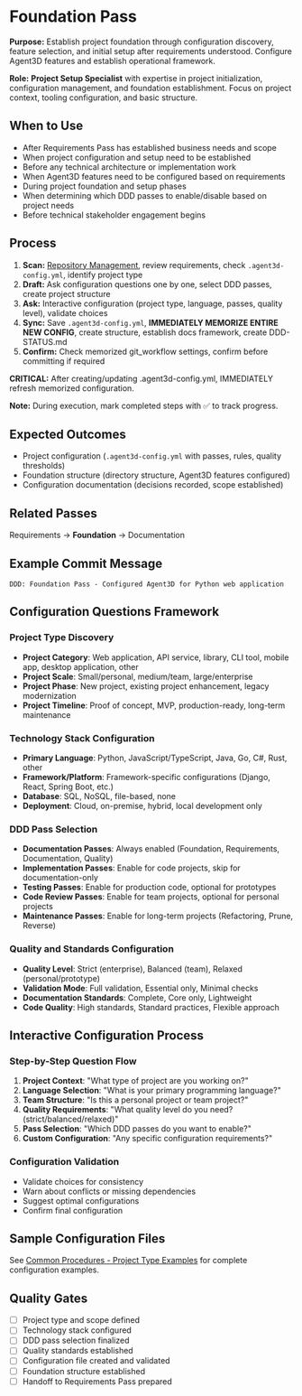 # Foundation Pass

**Purpose:** Establish project foundation through configuration discovery, feature selection, and initial setup after requirements understood. Configure Agent3D features and establish operational framework.

**Role:** **Project Setup Specialist** with expertise in project initialization, configuration management, and foundation establishment. Focus on project context, tooling configuration, and basic structure.

## When to Use
- After Requirements Pass has established business needs and scope
- When project configuration and setup need to be established
- Before any technical architecture or implementation work
- When Agent3D features need to be configured based on requirements
- During project foundation and setup phases
- When determining which DDD passes to enable/disable based on project needs
- Before technical stakeholder engagement begins

## Process
1. **Scan:** [Repository Management](../docs/COMMON-PROCEDURES.md#repository-management), review requirements, check `.agent3d-config.yml`, identify project type
2. **Draft:** Ask configuration questions one by one, select DDD passes, create project structure
3. **Ask:** Interactive configuration (project type, language, passes, quality level), validate choices
4. **Sync:** Save `.agent3d-config.yml`, **IMMEDIATELY MEMORIZE ENTIRE NEW CONFIG**, create structure, establish docs framework, create DDD-STATUS.md
5. **Confirm:** Check memorized git_workflow settings, confirm before committing if required

**CRITICAL:** After creating/updating .agent3d-config.yml, IMMEDIATELY refresh memorized configuration.

**Note:** During execution, mark completed steps with ✅ to track progress.

## Expected Outcomes
- Project configuration (`.agent3d-config.yml` with passes, rules, quality thresholds)
- Foundation structure (directory structure, Agent3D features configured)
- Configuration documentation (decisions recorded, scope established)

## Related Passes
Requirements → **Foundation** → Documentation

## Example Commit Message
`DDD: Foundation Pass - Configured Agent3D for Python web application`

## Configuration Questions Framework

### Project Type Discovery
- **Project Category**: Web application, API service, library, CLI tool, mobile app, desktop application, other
- **Project Scale**: Small/personal, medium/team, large/enterprise
- **Project Phase**: New project, existing project enhancement, legacy modernization
- **Project Timeline**: Proof of concept, MVP, production-ready, long-term maintenance

### Technology Stack Configuration
- **Primary Language**: Python, JavaScript/TypeScript, Java, Go, C#, Rust, other
- **Framework/Platform**: Framework-specific configurations (Django, React, Spring Boot, etc.)
- **Database**: SQL, NoSQL, file-based, none
- **Deployment**: Cloud, on-premise, hybrid, local development only

### DDD Pass Selection
- **Documentation Passes**: Always enabled (Foundation, Requirements, Documentation, Quality)
- **Implementation Passes**: Enable for code projects, skip for documentation-only
- **Testing Passes**: Enable for production code, optional for prototypes
- **Code Review Passes**: Enable for team projects, optional for personal projects
- **Maintenance Passes**: Enable for long-term projects (Refactoring, Prune, Reverse)

### Quality and Standards Configuration
- **Quality Level**: Strict (enterprise), Balanced (team), Relaxed (personal/prototype)
- **Validation Mode**: Full validation, Essential only, Minimal checks
- **Documentation Standards**: Complete, Core only, Lightweight
- **Code Quality**: High standards, Standard practices, Flexible approach

## Interactive Configuration Process

### Step-by-Step Question Flow
1. **Project Context**: "What type of project are you working on?"
2. **Language Selection**: "What is your primary programming language?"
3. **Team Structure**: "Is this a personal project or team project?"
4. **Quality Requirements**: "What quality level do you need? (strict/balanced/relaxed)"
5. **Pass Selection**: "Which DDD passes do you want to enable?"
6. **Custom Configuration**: "Any specific configuration requirements?"

### Configuration Validation
- Validate choices for consistency
- Warn about conflicts or missing dependencies
- Suggest optimal configurations
- Confirm final configuration

## Sample Configuration Files

See [Common Procedures - Project Type Examples](../docs/COMMON-PROCEDURES.md#project-type-examples) for complete configuration examples.

## Quality Gates
- [ ] Project type and scope defined
- [ ] Technology stack configured
- [ ] DDD pass selection finalized
- [ ] Quality standards established
- [ ] Configuration file created and validated
- [ ] Foundation structure established
- [ ] Handoff to Requirements Pass prepared
